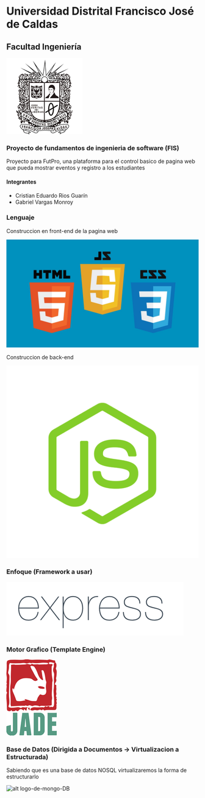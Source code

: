 # Universidad Distrital Francisco José de Caldas
## Facultad Ingeniería

![alt Escudo-de-Universidad](logo/UD-logo.gif)

### Proyecto de fundamentos de ingenieria de software (FIS)

Proyecto para FutPro, una plataforma para el control basico de pagina web que pueda mostrar eventos y registro a los estudiantes

#### Integrantes
- Cristian Eduardo Rios Guarín
- Gabriel Vargas Monroy

### Lenguaje

Construccion en front-end de la pagina web

![alt logo-javascritp-css-html](logo/hcj.jpg)

Construccion de back-end

![alt logo-node.js](logo/node.png)

### Enfoque (Framework a usar)

![alt logo-de-express](logo/express-logo.png)

### Motor Grafico (Template Engine)

![alt logo-de-jade-lang](logo/jade-logo.png)

### Base de Datos (Dirigida a Documentos -> Virtualizacion a Estructurada)

Sabiendo que es una base de datos NOSQL virtualizaremos la forma de estructurarlo

![alt logo-de-mongo-DB](logo/logo-mongo.png)
